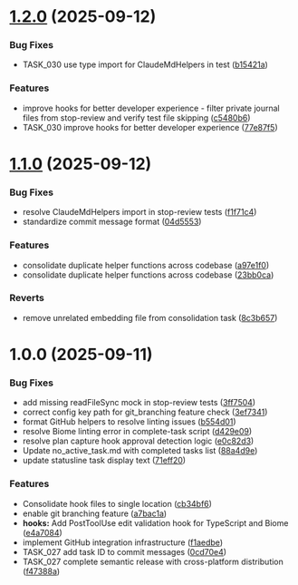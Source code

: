 # [1.2.0](https://github.com/cahaseler/cc-track/compare/v1.1.0...v1.2.0) (2025-09-12)


### Bug Fixes

* TASK_030 use type import for ClaudeMdHelpers in test ([b15421a](https://github.com/cahaseler/cc-track/commit/b15421a544d8b3115aa34297d074fa442903af3f))


### Features

* improve hooks for better developer experience - filter private journal files from stop-review and verify test file skipping ([c5480b6](https://github.com/cahaseler/cc-track/commit/c5480b6cd02aa8d19e328dd192549dfbf50ab5b2))
* TASK_030 improve hooks for better developer experience ([77e87f5](https://github.com/cahaseler/cc-track/commit/77e87f594ec23099518700bcf18735497eaf0d9c))

# [1.1.0](https://github.com/cahaseler/cc-track/compare/v1.0.0...v1.1.0) (2025-09-12)


### Bug Fixes

* resolve ClaudeMdHelpers import in stop-review tests ([f1f71c4](https://github.com/cahaseler/cc-track/commit/f1f71c43707584a71a9226161be47ef966a21536))
* standardize commit message format ([04d5553](https://github.com/cahaseler/cc-track/commit/04d555328d5cefd293de3f03f5b2d4e1bdb26841))


### Features

* consolidate duplicate helper functions across codebase ([a97e1f0](https://github.com/cahaseler/cc-track/commit/a97e1f02c6285709dcae05b353c5fdb6d2aa2cfa))
* consolidate duplicate helper functions across codebase ([23bb0ca](https://github.com/cahaseler/cc-track/commit/23bb0ca3469e12cd916e039099f4d28c158e52d9))


### Reverts

* remove unrelated embedding file from consolidation task ([8c3b657](https://github.com/cahaseler/cc-track/commit/8c3b65770e827ebed5fb871630cb8ca246269a2d))

# 1.0.0 (2025-09-11)


### Bug Fixes

* add missing readFileSync mock in stop-review tests ([3ff7504](https://github.com/cahaseler/cc-track/commit/3ff7504a40873ff2827e59e884e09d3c8d6c0e36))
* correct config key path for git_branching feature check ([3ef7341](https://github.com/cahaseler/cc-track/commit/3ef7341dc3b3cfdf2d79e3bbcbe0c5784d3ba4cf))
* format GitHub helpers to resolve linting issues ([b554d01](https://github.com/cahaseler/cc-track/commit/b554d01e40786a3050935d3cb1eb35a8c6d14fe1))
* resolve Biome linting error in complete-task script ([d429e09](https://github.com/cahaseler/cc-track/commit/d429e09c8c35e9043468189ed10b9031c8104381))
* resolve plan capture hook approval detection logic ([e0c82d3](https://github.com/cahaseler/cc-track/commit/e0c82d3fdd58e97a1abd14a1fcf9c2fcb04d9a91))
* Update no_active_task.md with completed tasks list ([88a4d9e](https://github.com/cahaseler/cc-track/commit/88a4d9eb439b4d41b5db00fe7fab16ba1888bbb9))
* update statusline task display text ([71eff20](https://github.com/cahaseler/cc-track/commit/71eff20b529799248f6dcaa05236c2186d1f4f91))


### Features

* Consolidate hook files to single location ([cb34bf6](https://github.com/cahaseler/cc-track/commit/cb34bf6998259f938c734d62c5a4023bd085da2b))
* enable git branching feature ([a7bac1a](https://github.com/cahaseler/cc-track/commit/a7bac1aa715b25113de197949d3426ed58f13aa7))
* **hooks:** Add PostToolUse edit validation hook for TypeScript and Biome ([e4a7084](https://github.com/cahaseler/cc-track/commit/e4a70844505bacb98f3d1d2997cb062405f2a894))
* implement GitHub integration infrastructure ([f1aedbe](https://github.com/cahaseler/cc-track/commit/f1aedbe56276afa0ab236c7c54d6f2db30aacf99))
* TASK_027 add task ID to commit messages ([0cd70e4](https://github.com/cahaseler/cc-track/commit/0cd70e4e811172abd8b8743cd371434ad0ff5f09))
* TASK_027 complete semantic release with cross-platform distribution ([f47388a](https://github.com/cahaseler/cc-track/commit/f47388add6473d5bafad9cf2ff628d8f90d6e826))
